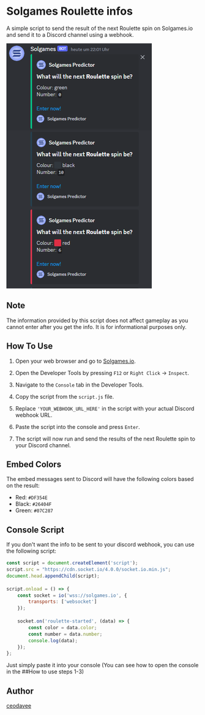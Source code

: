 # Solgames Roulette infos

A simple script to send the result of the next Roulette spin on Solgames.io and send it to a Discord channel using a webhook.

![Example Output](example.PNG)

## Note

The information provided by this script does not affect gameplay as you cannot enter after you get the info. It is for informational purposes only.

## How To Use

1. Open your web browser and go to [Solgames.io](https://solgames.io/).

2. Open the Developer Tools by pressing `F12` or `Right Click` -> `Inspect`.

3. Navigate to the `Console` tab in the Developer Tools.

4. Copy the script from the `script.js` file.

5. Replace `'YOUR_WEBHOOK_URL_HERE'` in the script with your actual Discord webhook URL.

6. Paste the script into the console and press `Enter`.

7. The script will now run and send the results of the next Roulette spin to your Discord channel.

## Embed Colors

The embed messages sent to Discord will have the following colors based on the result:

- Red: `#DF354E`
- Black: `#26404F`
- Green: `#07C287`

## Console Script

If you don't want the info to be sent to your discord webhook, you can use the following script:

```javascript
const script = document.createElement('script');
script.src = "https://cdn.socket.io/4.0.0/socket.io.min.js";
document.head.appendChild(script);

script.onload = () => {
    const socket = io('wss://solgames.io', {
        transports: ['websocket']
    });

    socket.on('roulette-started', (data) => {
        const color = data.color;
        const number = data.number;
        console.log(data);     
    });
};
```
Just simply paste it into your console (You can see how to open the console in the ##How to use steps 1-3)

## Author

[ceodavee](https://github.com/ceodavee)
